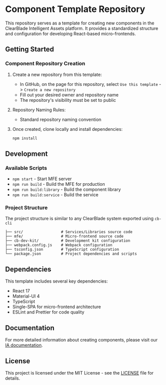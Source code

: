 # Component Template Repository

This repository serves as a template for creating new components in the ClearBlade Intelligent Assets platform. It provides a standardized structure and configuration for developing React-based micro-frontends.

## Getting Started

### Component Repository Creation

1. Create a new repository from this template:
   - In GitHub, on the page for this repository, select `Use this template` -> `Create a new repository`
   - Fill out your desired owner and repository name
   - The repository's visibility must be set to public

2. Repository Naming Rules:
   - Standard repository naming convention

3. Once created, clone locally and install dependencies:
   ```bash
   npm install
   ```

## Development

### Available Scripts

- `npm start` - Start MFE server
- `npm run build` - Build the MFE for production
- `npm run build:library` - Build the component library
- `npm run build:service` - Build the service

### Project Structure

The project structure is similar to any ClearBlade system exported using `cb-cli`

```
├── src/                 # Services/Libraries source code
├── mfe/                 # Micro-frontend source code
├── cb-dev-kit/          # Development kit configuration
├── webpack.config.js    # Webpack configuration
├── tsconfig.json        # TypeScript configuration
└── package.json         # Project dependencies and scripts
```

## Dependencies

This template includes several key dependencies:
- React 17
- Material-UI 4
- TypeScript
- Single-SPA for micro-frontend architecture
- ESLint and Prettier for code quality

## Documentation

For more detailed information about creating components, please visit our 
[IA documentation](https://clearblade.atlassian.net/wiki/x/FQB6ug).

## License

This project is licensed under the MIT License - see the [LICENSE](LICENSE) file for details.
